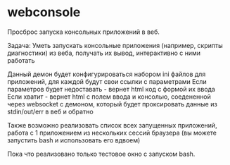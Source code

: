 webconsole
==========
Просброс запуска консольных приложений в веб.

Задача:
Уметь запускать консольные приложения (например, скрипты диагностики) из веба, получать их вывод, 
интерактивно с ними работать

Данный демон будет конфигурироваться набором ini файлов для приложений, для каждой будут свои ссылки с параметрами
Если параметров будет недоставать - вернет html код с формой их ввода
Если хватит - вернет html с полем ввода и консолью, соедененной через websocket с демоном, который будет проксировать 
данные из stdin/out/err в веб и обратно

Также возможно реализовать список всех запущенных приложений, работа с 1 приложением из нескольких сессий браузера 
(вы можете запустить bash и использовать его вдвоем)

Пока что реализовано только тестовое окно с запуском bash.
